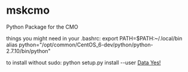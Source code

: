 # mskcmo
Python Package for the CMO

things you might need in your .bashrc:
export PATH=$PATH:~/.local/bin
alias python="/opt/common/CentOS_6-dev/python/python-2.7.10/bin/python"


to install without sudo: python setup.py install --user
[Data Yes!](https://i.imgur.com/gPOM4.gif)
